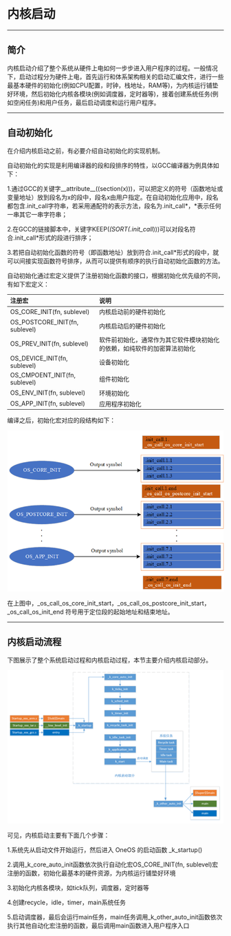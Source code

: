 # 内核启动

---
## 简介

内核启动介绍了整个系统从硬件上电如何一步步进入用户程序的过程。一般情况下，启动过程分为硬件上电，首先运行和体系架构相关的启动汇编文件，进行一些最基本硬件的初始化(例如CPU配置，时钟，栈地址，RAM等)，为内核运行铺垫好环境，然后初始化内核各模块(例如调度器，定时器等)，接着创建系统任务(例如空闲任务)和用户任务，最后启动调度和运行用户程序。

---

## 自动初始化

在介绍内核启动之前，有必要介绍自动初始化的实现机制。

自动初始化的实现是利用编译器的段和段排序的特性，以GCC编译器为例具体如下：

1.通过GCC的关键字__attribute__((section(x)))，可以把定义的符号（函数地址或变量地址）放到段名为x的段中，段名x由用户指定。在自动初始化应用中，段名都包含.init_call字符串，若采用通配符的表示方法，段名为.init_call*，*表示任何一串其它一串字符串；

2.在GCC的链接脚本中，关键字KEEP(*(SORT(.init_call*)))可以对段名符合.init_call*形式的段进行排序；

3.若把自动初始化函数的符号（即函数地址）放到符合.init_call*形式的段中，就可以间接实现函数符号排序，从而可以提供有顺序的执行自动初始化函数的方法。

自动初始化通过宏定义提供了注册初始化函数的接口，根据初始化优先级的不同，有如下宏定义：

| **注册宏** | **说明** |
| :--- | :--- |
| OS_CORE_INIT(fn, sublevel) | 内核启动前的硬件初始化 |
| OS_POSTCORE_INIT(fn, sublevel) | 内核启动后的硬件初始化 |
| OS_PREV_INIT(fn, sublevel) | 软件前初始化，通常作为其它软件模块初始化的依赖，如纯软件的加密算法初始化 |
| OS_DEVICE_INIT(fn, sublevel) | 设备初始化 |
| OS_CMPOENT_INIT(fn, sublevel) | 组件初始化 |
| OS_ENV_INIT(fn, sublevel) | 环境初始化 |
| OS_APP_INIT(fn, sublevel) | 应用程序初始化 |

编译之后，初始化宏对应的段结构如下：

![](./images/auto_init.png)

在上图中，_os_call_os_core_init_start，_os_call_os_postcore_init_start，_os_call_os_init_end 符号用于定位段的起始地址和结束地址。

---

## 内核启动流程

下图展示了整个系统启动过程和内核启动过程，本节主要介绍内核启动部分。

![](./images/startup.png)

可见，内核启动主要有下面几个步骤：

1.系统先从启动文件开始运行，然后进入 OneOS 的启动函数 _k_startup() 

2.调用_k_core_auto_init函数依次执行自动化宏OS_CORE_INIT(fn, sublevel)宏注册的函数，初始化最基本的硬件资源，为内核运行铺垫好环境

3.初始化内核各模块，如tick队列，调度器，定时器等

4.创建recycle，idle，timer，main系统任务

5.启动调度器，最后会运行main任务，main任务调用_k_other_auto_init函数依次执行其他自动化宏注册的函数，最后调用main函数进入用户程序入口
